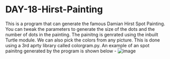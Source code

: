 # DAY-18-Hirst-Painting
This is a program that can generate the famous Damian Hirst Spot Painting. You can tweak the parameters to generate the size of the dots and the number of dots in the painting. The painitng is genrated using the inbuilt Turtle module. We can also pick the colors from any picture. This is done using a 3rd aprty library called colorgram.py. An example of an spot painitng generated by the program is shown below - 
![image](https://user-images.githubusercontent.com/53186086/225228387-0b222fa7-d739-4b5e-95b8-91ca5712e23e.png)
